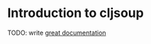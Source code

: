 # Introduction to cljsoup

TODO: write [great documentation](http://jacobian.org/writing/great-documentation/what-to-write/)
